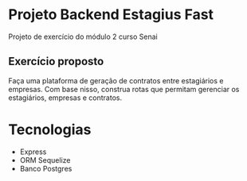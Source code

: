 # Projeto Backend Estagius Fast

Projeto de exercício do módulo 2 curso Senai

## Exercício proposto

Faça uma plataforma de geração de contratos entre estagiários e empresas. Com base nisso, construa rotas que permitam gerenciar os estagiários, empresas e contratos.

# Tecnologias

- Express
- ORM Sequelize
- Banco Postgres
